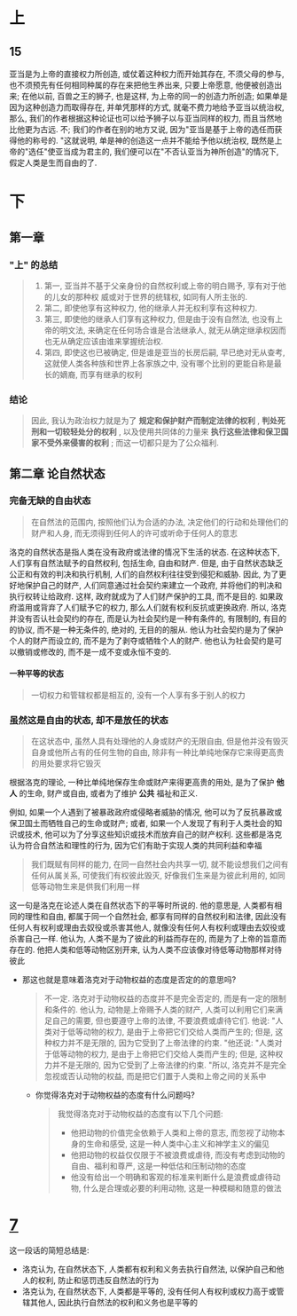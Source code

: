 
# 上

## 15

亚当是为上帝的直接权力所创造, 或仗着这种权力而开始其存在, 不须父母的参与, 也不须预先有任何相同种属的存在来把他生养出来, 只要上帝愿意, 他便被创造出来; 在他以前, 百兽之王的狮子, 也是这样, 为上帝的同一的创造力所创造; 如果单是因为这种创造力而取得存在, 并单凭那样的方式, 就毫不费力地给予亚当以统治权, 那么, 我们的作者根据这种论证也可以给予狮子以与亚当同样的权力, 而且当然地比他更为古远. 不; 我们的作者在别的地方又说, 因为"亚当是基于上帝的选任而获得他的称号的. "这就说明, 单是神的创造这一点并不能给予他以统治权, 既然是上帝的"选任"使亚当成为君主的, 我们便可以在"不否认亚当为神所创造"的情况下, 假定人类是生而自由的了. 

# 下

## 第一章

### "上" 的总结

> 1. 第一, 亚当并不基于父亲身份的自然权利或上帝的明白赐予, 享有对于他的儿女的那种权 威或对于世界的统辖权, 如同有人所主张的. 
> 2. 第二, 即使他享有这种权力, 他的继承人并无权利享有这种权力. 
> 3. 第三, 即使他的继承人们享有这种权力, 但是由于没有自然法, 也没有上帝的明文法, 来确定在任何场合谁是合法继承人, 就无从确定继承权因而也无从确定应该由谁来掌握统治权. 
> 4. 第四, 即使这也已被确定, 但是谁是亚当的长房后嗣, 早已绝对无从查考, 这就使人类各种族和世界上各家族之中, 没有哪个比别的更能自称是最长的嫡裔, 而享有继承的权利

### 结论

> 因此, 我认为政治权力就是为了 **规定和保护财产而制定法律的权利** , **判处死刑和一切较轻处分的权利** , 以及使用共同体的力量来 **执行这些法律和保卫国家不受外来侵害的权利** ; 而这一切都只是为了公众福利. 

## 第二章 论自然状态

### 完备无缺的自由状态

> 在自然法的范围内, 按照他们认为合适的办法, 决定他们的行动和处理他们的财产和人身, 而无须得到任何人的许可或听命于任何人的意志

洛克的自然状态是指人类在没有政府或法律的情况下生活的状态. 在这种状态下, 人们享有自然法赋予的自然权利, 包括生命, 自由和财产. 但是, 由于自然状态缺乏公正和有效的判决和执行机制, 人们的自然权利往往受到侵犯和威胁. 因此, 为了更好地保护自己的财产, 人们同意通过社会契约来建立一个政府, 并将他们的判决和执行权转让给政府. 这样, 政府就成为了人们财产保护的工具, 而不是目的. 如果政府滥用或背弃了人们赋予它的权力, 那么人们就有权利反抗或更换政府. 所以, 洛克并没有否认社会契约的存在, 而是认为社会契约是一种有条件的, 有限制的, 有目的的协议, 而不是一种无条件的, 绝对的, 无目的的服从. 他认为社会契约是为了保护个人的财产而设立的, 而不是为了剥夺或牺牲个人的财产. 他也认为社会契约是可以撤销或修改的, 而不是一成不变或永恒不变的. 

#### 一种平等的状态

> 一切权力和管辖权都是相互的, 没有一个人享有多于别人的权力

### 虽然这是自由的状态, 却不是放任的状态

> 在这状态中, 虽然人具有处理他的人身或财产的无限自由, 但是他并没有毁灭自身或他所占有的任何生物的自由, 除非有一种比单纯地保存它来得更高贵的用处要求将它毁灭

根据洛克的理论, 一种比单纯地保存生命或财产来得更高贵的用处, 是为了保护 **他人** 的生命, 财产或自由, 或者为了维护 **公共** 福祉和正义. 

例如, 如果一个人遇到了被暴政政府或侵略者威胁的情况, 他可以为了反抗暴政或保卫国土而牺牲自己的生命或财产; 或者, 如果一个人发现了有利于人类社会的知识或技术, 他可以为了分享这些知识或技术而放弃自己的财产权利. 这些都是洛克认为符合自然法和理性的行为, 因为它们有助于实现人类的共同利益和幸福

> 我们既赋有同样的能力, 在同一自然社会内共享一切, 就不能设想我们之间有任何从属关系, 可使我们有权彼此毁灭, 好像我们生来是为彼此利用的, 如同低等动物生来是供我们利用一样

这一句是洛克在论述人类在自然状态下的平等时所说的. 他的意思是, 人类都有相同的理性和自由, 都属于同一个自然社会, 都享有同样的自然权利和法律, 因此没有任何人有权利或理由去奴役或杀害其他人, 就像没有任何人有权利或理由去奴役或杀害自己一样. 他认为, 人类不是为了彼此的利益而存在的, 而是为了上帝的旨意而存在的. 他把人类和低等动物区别开来, 认为人类不应该像对待低等动物那样对待彼此

- 那这也就是意味着洛克对于动物权益的态度是否定的的意思吗?
  > 不一定. 洛克对于动物权益的态度并不是完全否定的, 而是有一定的限制和条件的. 他认为, 动物是上帝赐予人类的财产, 人类可以利用它们来满足自己的需要, 但也要遵守上帝的法律, 不要浪费或虐待它们. 他说: "人类对于低等动物的权力, 是由于上帝把它们交给人类而产生的; 但是, 这种权力并不是无限的, 因为它受到了上帝法律的约束. "他还说: "人类对于低等动物的权力, 是由于上帝把它们交给人类而产生的; 但是, 这种权力并不是无限的, 因为它受到了上帝法律的约束. "所以, 洛克并不是完全忽视或否认动物的权益, 而是把它们置于人类和上帝之间的关系中
  - 你觉得洛克对于动物权益的态度有什么问题吗?
    > 我觉得洛克对于动物权益的态度有以下几个问题: 
    > 
    > - 他把动物的价值完全依赖于人类和上帝的意志, 而忽视了动物本身的生命和感受, 这是一种人类中心主义和神学主义的偏见
    > - 他把动物的权益仅仅限于不被浪费或虐待, 而没有考虑到动物的自由、福利和尊严, 这是一种低估和压制动物的态度
    > - 他没有给出一个明确和客观的标准来判断什么是浪费或虐待动物, 什么是合理或必要的利用动物, 这是一种模糊和随意的做法

# [7](./%E6%94%BF%E5%BA%9C%E8%AE%BA.md#7)

这一段话的简短总结是: 

- 洛克认为, 在自然状态下, 人类都有权利和义务去执行自然法, 以保护自己和他人的权利, 防止和惩罚违反自然法的行为
- 洛克认为, 在自然状态下, 人类都是平等的, 没有任何人有权利或权力高于或管辖其他人, 因此执行自然法的权利和义务也是平等的